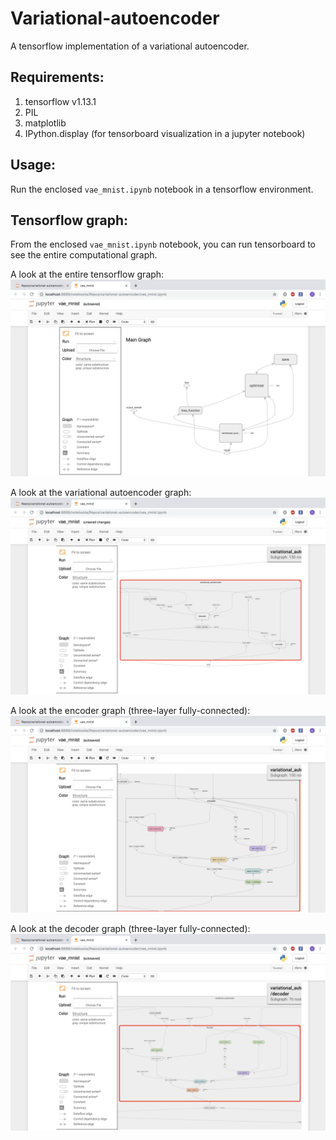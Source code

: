 # Variational-autoencoder
A tensorflow implementation of a variational autoencoder.

## Requirements:
1. tensorflow v1.13.1
2. PIL
3. matplotlib
4. IPython.display (for tensorboard visualization in a jupyter notebook)

## Usage:
Run the enclosed `vae_mnist.ipynb` notebook in a tensorflow environment.

## Tensorflow graph:

From the enclosed `vae_mnist.ipynb` notebook, you can run tensorboard to see the entire computational graph.

A look at the entire tensorflow graph:
![tensorflow graph](other/images/tensorflow_graph.png?raw=true "tensorflow_graph")

A look at the variational autoencoder graph:
![variational autoencoder graph](other/images/variational_autoencoder.png?raw=true "variational_autoencoder")

A look at the encoder graph (three-layer fully-connected):
![encoder graph](other/images/encoder.png?raw=true "encoder")

A look at the decoder graph (three-layer fully-connected):
![decoder graph](other/images/decoder.png?raw=true "decoder")
